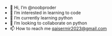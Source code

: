 - 👋 Hi, I’m @noobproder
- 👀 I’m interested in learning to code
- 🌱 I’m currently learning  python
- 💞️ I’m looking to collaborate on python
- 📫 How to reach me qaisermir2023@gmail.com

<!---
noobproder/noobproder is a ✨ special ✨ repository because its `README.md` (this file) appears on your GitHub profile.
You can click the Preview link to take a look at your changes.
--->

